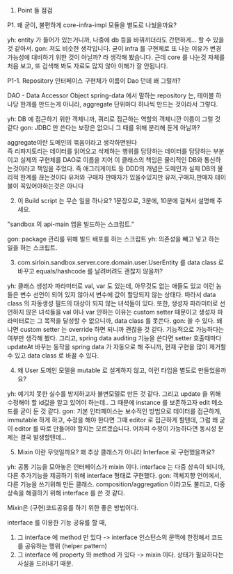1. Point 들 점검

P1. 왜 굳이, 불편하게 core-infra-impl 모듈을 별도로 나눴을까요?

yh: entity 가 들어가 있는거니까, 나중에 db 등을 바꿔끼더라도 간편하게... 할 수 있을 것 같아서.
gon: 저도 비슷한 생각입니다. 굳이 infra 를 구현체로 또 나눈 이유가 변경 가능성에 대비하기 위한 것이 아닐까? 라 생각해 봤습니다.
근데 core 를 나눈것 자체를 처음 보고, 또 검색해 봐도 자료도 많지 않아 이해가 잘 안됩니다.

P1-1. Repository 인터페이스 구현체가 이름이 Dao 던데 왜 그럴까?

DAO - Data Accessor Object
spring-data 에서 말하는 repository 는, 테이블 하나당 한개를 만드는게 아니라, aggregate 단위마다 하나씩 만드는 것이라서 그렇다.

yh: DB 에 접근하기 위한 객체니까, 쿼리로 접근하는 역할의 객체니깐 이름이 그럴 것 같다
gon: JDBC 만 쓴다는 보장은 없으니 그 때를 위해 분리해 둔게 아닐까?

aggregate이란 도메인의 묶음이라고 생각하면된다\
즉 리파지토리는 데이터를 읽어오고 삭제하는 행위를 담당하는 데이터를 담당하는 부분이고 
실제의 구현체를 DAO로 이름을 지어 이 클래스의 책임은 물리적인 DB와 통신하는것이라고 책임을 주었다.
즉 애그리게이트 등 DDD의 개념은 도메인과 실제 DB의 물리적 한계를 끊는것이다
유저와 구매자 판매자가 있을수있지만 유저,구매자,판매자 테이블이 꼭있어야하는것은 아니다


2. 이 Build script 는 무슨 일을 하나요? 1문장으로, 3분에, 10분에 걸쳐서 설명해 주세요.

"sandbox 의 api-main 앱을 빌드하는 스크립트."

gon: package 관리를 위해 빌드 배포를 하는 스크립트
yh: 의존성을 빼고 넣고 하는 일을 하는 스크립트.

3. com.sirloin.sandbox.server.core.domain.user.UserEntity 를 data class 로 바꾸고 equals/hashcode 를 날려버려도 괜찮지 않을까?

yh: 클래스 생성자 파라미터로 val, var 도 있는데, 아무것도 없는 애들도 있고 이런 놈들은 변수 선언이 되어 있지 않아서 변수에 값이 할당되지 않는 상태다. 따라서 data class 의 자동생성 필드의 대상이 되지 않는 녀석들이 있다. 또한, 생성자 파라미터로 선언하지 않은 녀석들을 val 이나  var 안하는 이유는 custom setter 때문이고 생성자 파라미터로는 그 목적을 달성할 수 없으니까, data class 를 못쓴다.
gon: 쓸 수 있다. 왜냐면 custom setter 는 override 하면 되니까 괜찮을 것 같다. 기능적으로 가능하다는 여부만 생각해 봤다. 그리고, spring data auditing 기능을 쓴다면 setter 호출때마다 updateAt 바꾸는 동작을 spring data 가 자동으로 해 주니까, 현재 구현을 많이 제거할 수 있고 data class 로 바꿀 수 있다.

4. 왜 User 도메인 모델을 mutable 로 설계하지 않고, 이런 타입을 별도로 만들었을까요?

yh: 예기치 못한 실수를 방지하고자 불변모델로 만든 것 같다. 그리고 update 을 위해 수정해야 할 id값을 알고 있어야 하는데.. 그 때문에 instance 를 보존하고자 edit 메소드를 굳이 둔 것 같다.
gon: 기본 인터페이스는 보수적인 방법으로 데이터를 접근하게, immutable 하게 하고, 수정을 해야 한다면 그때 editor 로 접근하게 할텐데, 그럼 왜 굳이 editor 를 따로 만들어야 할지는 모르겠습니다. 어차피 수정이 가능하다면 동시성 문제는 결국 발생할텐데...

5. Mixin 이란 무엇일까요? 왜 추상 클래스가 아니라 Interface 로 구현했을까요?

yh: 공통 기능을 모아놓은 인터페이스가 mixin 이다. interface 는 다중 상속이 되니까, 다른 추가기능을 제공하기 위해 interface 형태로 구현했다.
gon: 객체지향 언어에서, 다른 기능을 쓰기위해 만든 클래스. composition/aggregation 이라고도 불리고, 다중 상속을 해결하기 위해 interface 를 쓴 것 같다.

Mixin은 (구현)코드공유를 하기 위한 좋은 방법이다.


interface 를 이용한 기능 공유를 할 때,
1. 그 interface 에 method 만 있다 -> interface 인스턴스의 문맥에 한정해서 코드를 공유하는 행위 (helper pattern)
2. 그 interface 에 property 와 method 가 있다 -> mixin 이다. 상태가 필요하다는 사실을 드러내기 때문.